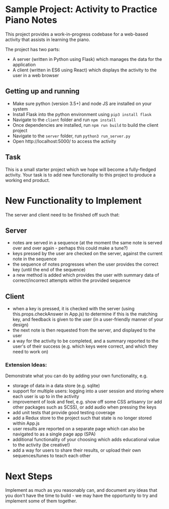 # Sample Project: Activity to Practice Piano Notes

This project provides a work-in-progress codebase for a web-based activity that assists in learning the piano.

The project has two parts:

* A server (written in Python using Flask) which manages the data for the application
* A client (written in ES6 using React) which displays the activity to the user in a web browser

## Getting up and running

* Make sure python (version 3.5+) and node JS are installed on your system
* Install Flask into the python environment using `pip3 install flask`
* Navigate to the `client` folder and run `npm install`
* Once dependencies are installed, run `npm run build` to build the client project
* Navigate to the `server` folder, run `python3 run_server.py`
* Open http://localhost:5000/ to access the activity

## Task

This is a small starter project which we hope will become a fully-fledged activity. Your task is to add new functionality to this project to produce a working end product.

# New Functionality to Implement

The server and client need to be finished off such that:

## Server
* notes are served in a sequence (at the moment the same note is served over and over again - perhaps this could make a tune?)
* keys pressed by the user are checked on the server, against the current note in the sequence
* the sequence of notes progresses when the user provides the correct key (until the end of the sequence)
* a new method is added which provides the user with summary data of correct/incorrect attempts within the provided sequence

## Client
* when a key is pressed, it is checked with the server (using this.props.checkAnswer in App.js) to determine if this is the matching key, and feedback is given to the user (in a user-friendly manner of your design)
* the next note is then requested from the server, and displayed to the user
* a way for the activity to be completed, and a summary reported to the user's of their success (e.g. which keys were correct, and which they need to work on)

### Extension Ideas:

Demonstrate what you can do by adding your own functionality, e.g.
* storage of data in a data store (e.g. sqlite)
* support for multiple users: logging into a user session and storing where each user is up to in the activity
* improvement of look and feel, e.g. show off some CSS artisanry (or add other packages such as SCSS), or add audio when pressing the keys
* add unit tests that provide good testing coverage
* add a Redux store to the project such that state is no longer stored within App.js
* user results are reported on a separate page which can also be navigated to as a single page app (SPA)
* additional functionality of your choosing which adds educational value to the activity (be creative!)
* add a way for users to share their results, or upload their own sequences/tunes to teach each other

# Next Steps
Implement as much as you reasonably can, and document any ideas that you don't have the time to build - we may have the opportunity to try and implement some of them together.
